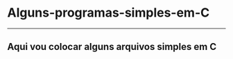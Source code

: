 # Alguns-programas-simples-em-C
_________________________
<h2>Aqui vou colocar alguns arquivos simples em C</h2>
